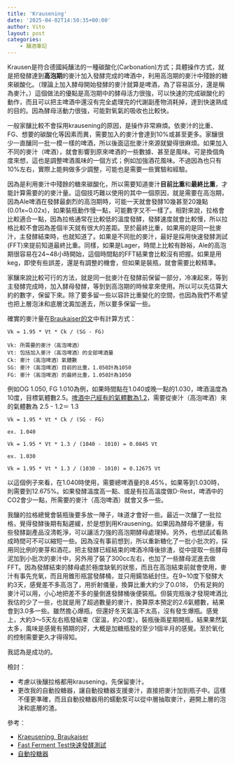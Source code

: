 ```yaml
---
title: 'Krausening'
date: '2025-04-02T14:50:35+00:00'
author: Vito
layout: post
categories:
    - 釀酒筆記
---
```


Krausen是符合德國純釀法的一種碳酸化(Carbonation)方式；具體操作方式，就是把發酵達到**高泡期**的麥汁加入發酵完成的啤酒中，利用高泡期的麥汁中殘餘的糖來碳酸化。（理論上加入酵母開始發酵的麥汁就算是啤酒，為了容易區分，還是稱為麥汁。）這個做法的優點是高泡期中的酵母活力很強，可以快速的完成碳酸化的動作，而且可以把主啤酒中還沒有完全處理完的代謝副產物消耗掉，達到快速熟成的目的。因為酵母活動力很強，可能對氧氣的吸收也比較快。

一般家釀比較不會採用krausening的原因，是操作非常麻煩。依麥汁的比重、FG、想要的碳酸化等因素而異，需要加入的麥汁會達到10%或甚至更多。家釀很少一直釀同一批一模一樣的啤酒，所以後面這批麥汁來源就變得很麻煩。如果加入不同的麥汁（啤酒），就會影響到原來啤酒的一些數據、甚至是風味。可是換個角度來想，這也是調整啤酒風味的一個方式；例如加強酒花風味。不過因為也只有10%左右，實際上能夠做多少調整，可能也是需要一些實驗和經驗。

因為是利用麥汁中殘餘的糖來碳酸化，所以需要知道麥汁**目前比重**和**最終比重**，才能計算需要的的麥汁量。這個技巧難以使用的其中一個原因，就是需要在高泡期，因為Ale啤酒在發酵最劇烈的高泡期時，可能一天就會發酵10幾甚至20幾點(0.01x~0.02x)，如果裝瓶動作慢一點，可能數字又不一樣了。相對來說，拉格會比較適合一點，因為拉格通常在比較低的溫度發酵，發酵速度就會比較慢，所以拉格比較不會因為差個半天就有很大的差距。至於最終比重，如果用的是同一批麥汁，主發酵結束時，也就知道了。如果是不同批的麥汁，最好是採用快速發酵測試(FFT)來提前知道最終比重。同樣，如果是Lager，時間上比較有餘裕，Ale的高泡期很容易在24~48小時開始，這個時間點的FFT結果會比較沒有把握。如果是用keg，即使有些誤差，還是有調整的機會，但如果是裝瓶，就會需要比較精準。

家釀來說比較可行的方法，就是同一批麥汁在發酵前保留一部分，冷凍起來，等到主發酵完成時，加入酵母發酵，等到到高泡期的時候拿來使用。所以可以先估算大約的數字，保留下來。除了要多留一些以容許比重變化的空間，也因為我們不希望也把上層泡沬和底層沈澱加進去，所以要多保留一些。

確實的麥汁量在[Braukaiser的文](https://braukaiser.com/wiki/index.php?title=Kraeusening)中有計算方式：

```
Vk = 1.95 * Vt * Ck / (SG - FG)

Vk: 所需要的麥汁（高泡啤酒）
Vt: 包括加入麥汁（高泡啤酒）的全部啤酒量
Ck: 麥汁（高泡啤酒）氣體數
SG: 麥汁（高泡啤酒）目前的比重，1.050計為1050
FG: 麥汁（高泡啤酒）的最終比重，1.050計為1050
```

例如OG 1.050, FG 1.010為例，如果時間點在1.040或晚一點的1.030，啤酒溫度為10度，目標氣體數2.5。[啤酒中己經有的氣體數為1.2](https://www.vito.tw/posts/carbonation-n-priming/)，需要從麥汁（高泡啤酒）來的氣體數為 2.5 - 1.2＝ 1.3 

```
Vk = 1.95 * Vt * Ck / (SG - FG)

ex. 1.040

Vk = 1.95 * Vt * 1.3 / (1040 - 1010) = 0.0845 Vt

ex. 1.030

Vk = 1.95 * Vt * 1.3 / (1030 - 1010) = 0.12675 Vt

```

以這個例子來看，在1.040時使用，需要總啤酒量的8.45%，如果等到1.030時，則需要到12.675%。如果發酵溫度高一點、或是有拉高溫度做D-Rest，啤酒中的CO2會少一點，所需要的麥汁（高泡啤酒）就會又多一些。


我釀的拉格總覺會裝瓶後要多放一陣子，味道才會好一些。最近一次釀了一批拉格，覺得發酵後期有點遲緩，於是想到用Krausening。如果因為酵母不健康，有些發酵副產品沒清乾淨，可以讓活力強的高泡期酵母處理掉。另外，也想試試看熟成時間可不可以縮短一些。因為沒有事前想到，所以重新糖化了一批小批次的，採用同比例的麥芽和酒花。把主發酵已經結束的啤酒冷降後排渣，從中提取一些酵母泥加到小批次的麥汁中，另外用了裝了300cc左右，也加了一些酵母泥進去做FFT。因為發酵結束的酵母處於極度缺氧的狀態，而且在高泡結束前就會使用，麥汁有事先充氧，而且用錐形瓶當發酵桶，並只用鍚箔紙封住。在9~10度下發酵大約3天，感覺差不多高泡了，用折射儀量，換算比重大約少了0.018， 仍有足夠的麥汁可以用，小心地把差不多的量倒進發酵桶後便裝瓶。但裝完瓶後才發現啤酒比我估的少了一些，也就是用了超過數量的麥汁，換算原本預定的2.6氣體數，結果會到3.0多一些。雖然擔心爆瓶，但還好冬天氣溫不太高，沒有發生爆瓶。感覺上，大約3～5天左右瓶發結束（室溫，約20度）。裝瓶後兩星期開瓶，結果果然氣太多，風味是感覺有預期的好，大概是加糖瓶發的至少1個半月的感覺。至於氧化的控制需要更久才得得知。

我認為是成功的。

檢討：
- 考慮以後釀拉格都用krausening，先保留麥汁。
- 更改我的自動投糖器，讓自動投糖器支援麥汁，直接把麥汁加到瓶子中。這樣不僅更準確，而且自動投糖器用的蠕動泵可以從中層抽取麥汁，避開上層的泡沫和底層的渣。


參考：
 - [Kraeusening, Braukaiser](https://braukaiser.com/wiki/index.php?title=Kraeusening)
 - [Fast Ferment Test快速發酵測試](https://www.vito.tw/posts/fast-ferment-teste5bfabe9809fe799bce985b5e6b8ace8a9a6/)
 - [自動投糖器](https://github.com/vitotai/SugarDropper)